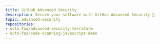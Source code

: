 ```yaml
---
title: GitHub Advanced Security
description: Secure your software with GitHub Advanced Security 👀
topic: advanced-security
repositories:
- octo-faq/advanced-security-terraform
- octo-faq/code-scanning-javascript-demo
---
```


<!-- # GitHub Advanced Security
Secure your software with GitHub Advanced Security 👀 -->
